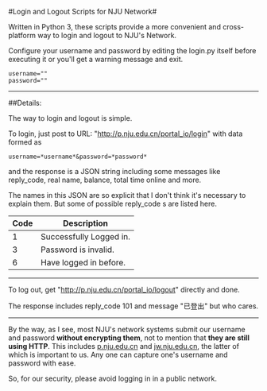 
#Login and Logout Scripts for NJU Network#

Written in Python 3, these scripts provide a more convenient and cross-platform way to login and logout to NJU's Network. 

Configure your username and password by editing the login.py itself before executing it or you'll get a warning message and exit.

	username=""
	password="" 

----------------------------------------
##Details:


The way to login and logout is simple. 

To login, just post to URL: "http://p.nju.edu.cn/portal_io/login" with data formed as 
	
	username=*username*&password=*password*	

and the response is a JSON string including some messages like reply\_code, real name, balance, total time online and more.

The names in this JSON are so explicit that I don't think it's necessary to explain them. But some of possible reply\_code s are listed here.

| Code | Description |
|-------|--------------|
|1        |  Successfully Logged in.|
|3        |  Password is invalid. |
|6        |  Have logged in before. |

-----------------------------------------------------------------------------

To log out, get "http://p.nju.edu.cn/portal_io/logout" directly and done.

The response includes reply\_code 101 and message "已登出" but who cares.


------------------------------------------

By the way, as I see, most NJU's network systems submit our username and password **without encrypting them**, not to mention that **they are still using HTTP**. This includes [p.nju.edu.cn](http://p.nju.edu.cn) and [jw.nju.edu.cn](http://jw.nju.edu.cn), the latter of which is important to us. Any one can capture one's username and password with ease.

So, for our security, please avoid logging in in a public network.

